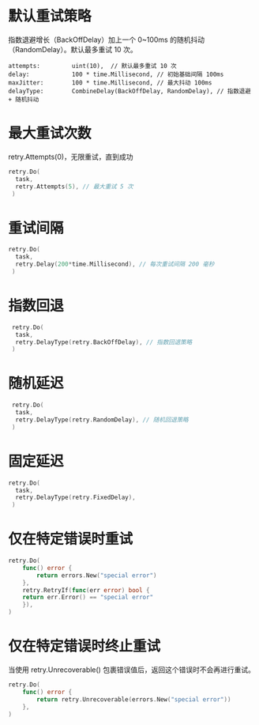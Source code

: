 # 默认重试策略
指数退避增长（BackOffDelay）加上一个 0~100ms 的随机抖动（RandomDelay）。默认最多重试 10 次。
```
attempts:         uint(10),  // 默认最多重试 10 次
delay:            100 * time.Millisecond, // 初始基础间隔 100ms
maxJitter:        100 * time.Millisecond, // 最大抖动 100ms
delayType:        CombineDelay(BackOffDelay, RandomDelay), // 指数退避 + 随机抖动
```

# 最大重试次数

retry.Attempts(0)，无限重试，直到成功

```go
retry.Do(
  task,
  retry.Attempts(5), // 最大重试 5 次
 )
```

# 重试间隔
```go
retry.Do(
  task,
  retry.Delay(200*time.Millisecond), // 每次重试间隔 200 毫秒
 )
```

# 指数回退
```go
 retry.Do(
  task,
  retry.DelayType(retry.BackOffDelay), // 指数回退策略
 )
```

# 随机延迟
```go
 retry.Do(
  task,
  retry.DelayType(retry.RandomDelay), // 随机回退策略
 )
```

# 固定延迟
```go
retry.Do(
  task,
  retry.DelayType(retry.FixedDelay),
 )
```

# 仅在特定错误时重试
```go
retry.Do(
    func() error {
        return errors.New("special error")
    },
    retry.RetryIf(func(err error) bool {
    return err.Error() == "special error"
    }),
)
```

# 仅在特定错误时终止重试
当使用 retry.Unrecoverable() 包裹错误值后，返回这个错误时不会再进行重试。

```go
retry.Do(
    func() error {
        return retry.Unrecoverable(errors.New("special error"))
    },
)
```

